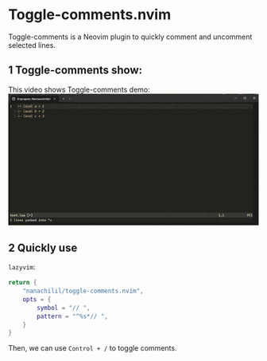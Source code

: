 # Toggle-comments.nvim
Toggle-comments is a Neovim plugin to quickly comment and uncomment selected lines.

## 1 Toggle-comments show:
This video shows Toggle-comments demo:
![功能演示](https://raw.githubusercontent.com/Nanachilil/resources/main/toggle-comments.nvim/videos/demo.gif)


## 2 Quickly use
`lazyvim`:
``` lua
return {
    "nanachilil/toggle-comments.nvim",
    opts = {
		symbol = "// ",
		pattern = "^%s*// ",     
    }
}

```
Then, we can use `Control + /` to toggle comments.
